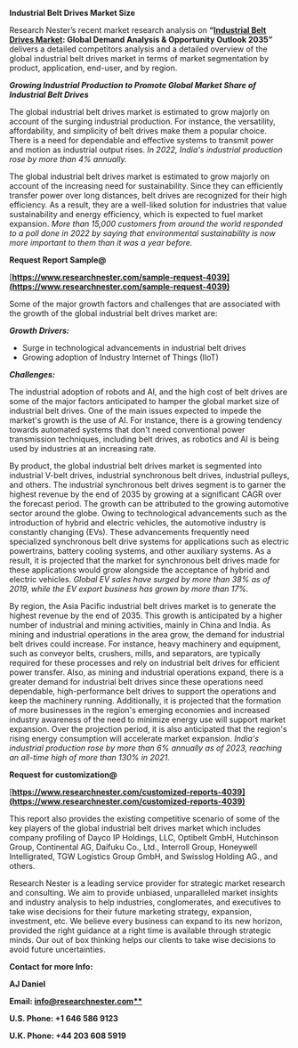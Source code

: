 ﻿**Industrial Belt Drives Market Size** 

Research Nester’s recent market research analysis on **“[Industrial Belt Drives Market](https://www.researchnester.com/reports/industrial-belt-drives-market/4039): Global Demand Analysis & Opportunity Outlook 2035”** delivers a detailed competitors analysis and a detailed overview of the global industrial belt drives market in terms of market segmentation by product, application, end-user, and by region. 

***Growing Industrial Production to Promote Global Market Share of Industrial Belt Drives***

The global industrial belt drives market is estimated to grow majorly on account of the surging industrial production. For instance, the versatility, affordability, and simplicity of belt drives make them a popular choice. There is a need for dependable and effective systems to transmit power and motion as industrial output rises. *In 2022, India's industrial production rose by more than 4% annually.*

The global industrial belt drives market is estimated to grow majorly on account of the increasing need for sustainability. Since they can efficiently transfer power over long distances, belt drives are recognized for their high efficiency. As a result, they are a well-liked solution for industries that value sustainability and energy efficiency, which is expected to fuel market expansion. *More than 15,000 customers from around the world responded to a poll done in 2022 by saying that environmental sustainability is now more important to them than it was a year before.*

**Request Report Sample@**

[**https://www.researchnester.com/sample-request-4039](https://www.researchnester.com/sample-request-4039)** 

Some of the major growth factors and challenges that are associated with the growth of the global industrial belt drives market are:

***Growth Drivers:***

- Surge in technological advancements in industrial belt drives
- Growing adoption of Industry Internet of Things (IIoT)

***Challenges:***

The industrial adoption of robots and AI, and the high cost of belt drives are some of the major factors anticipated to hamper the global market size of industrial belt drives. One of the main issues expected to impede the market's growth is the use of AI. For instance, there is a growing tendency towards automated systems that don't need conventional power transmission techniques, including belt drives, as robotics and AI is being used by industries at an increasing rate.

By product, the global industrial belt drives market is segmented into industrial V-belt drives, industrial synchronous belt drives, industrial pulleys, and others. The industrial synchronous belt drives segment is to garner the highest revenue by the end of 2035 by growing at a significant CAGR over the forecast period. The growth can be attributed to the growing automotive sector around the globe. Owing to technological advancements such as the introduction of hybrid and electric vehicles, the automotive industry is constantly changing (EVs). These advancements frequently need specialized synchronous belt drive systems for applications such as electric powertrains, battery cooling systems, and other auxiliary systems. As a result, it is projected that the market for synchronous belt drives made for these applications would grow alongside the acceptance of hybrid and electric vehicles. *Global EV sales have surged by more than 38% as of 2019, while the EV export business has grown by more than 17%.*

By region, the Asia Pacific industrial belt drives market is to generate the highest revenue by the end of 2035. This growth is anticipated by a higher number of industrial and mining activities, mainly in China and India. As mining and industrial operations in the area grow, the demand for industrial belt drives could increase. For instance, heavy machinery and equipment, such as conveyor belts, crushers, mills, and separators, are typically required for these processes and rely on industrial belt drives for efficient power transfer. Also, as mining and industrial operations expand, there is a greater demand for industrial belt drives since these operations need dependable, high-performance belt drives to support the operations and keep the machinery running. Additionally, it is projected that the formation of more businesses in the region's emerging economies and increased industry awareness of the need to minimize energy use will support market expansion. Over the projection period, it is also anticipated that the region's rising energy consumption will accelerate market expansion. *India's industrial production rose by more than 6% annually as of 2023, reaching an all-time high of more than 130% in 2021.*

**Request for customization@**

[**https://www.researchnester.com/customized-reports-4039](https://www.researchnester.com/customized-reports-4039)** 

This report also provides the existing competitive scenario of some of the key players of the global industrial belt drives market which includes company profiling of Dayco IP Holdings, LLC, Optibelt GmbH, Hutchinson Group, Continental AG, Daifuku Co., Ltd., Interroll Group, Honeywell Intelligrated, TGW Logistics Group GmbH, and Swisslog Holding AG., and others.      

Research Nester is a leading service provider for strategic market research and consulting. We aim to provide unbiased, unparalleled market insights and industry analysis to help industries, conglomerates, and executives to take wise decisions for their future marketing strategy, expansion, investment, etc. We believe every business can expand to its new horizon, provided the right guidance at a right time is available through strategic minds. Our out of box thinking helps our clients to take wise decisions to avoid future uncertainties.

**Contact for more Info:**

**AJ Daniel**

**Email: [info@researchnester.com**](mailto:info@researchnester.com)**

**U.S. Phone: +1 646 586 9123** 

**U.K. Phone: +44 203 608 5919**

